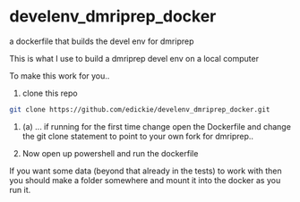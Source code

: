 # develenv_dmriprep_docker
a dockerfile that builds the devel env for dmriprep

This is what I use to build a dmriprep devel env on a local computer

To make this work for you..

1. clone this repo

```sh
git clone https://github.com/edickie/develenv_dmriprep_docker.git
```

1. (a) ... if running for the first time change open the Dockerfile and change the git clone statement to point to your own fork for dmriprep..

2. Now open up powershell and run the dockerfile

If you want some data (beyond that already in the tests) to work with then you should make a folder somewhere and mount it into the docker as you run it.

```sh


```
